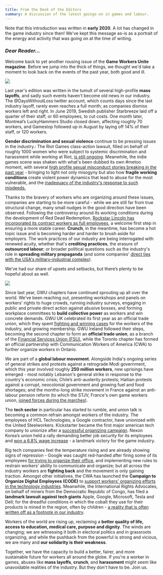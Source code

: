 ```yaml
---
title: From the Desk of the Editors
summary: A discussion of the latest goings-on in games and labour.
---
```


<div class="note-box">
  Note that this introduction was written in <strong>early 2020</strong>. A lot has changed in the game industry since then! We've kept this message as-is as a portrait of the energy and activity that was going on at the time of writing.
</div>

### **_Dear Reader…_**

Welcome back to yet another rousing issue of the **Game Workers Unite magazine**. Before we jump into the thick of things, we thought we'd take a moment to look back on the events of the past year, both good and ill.

<div class="md-img">
<img
  src="/images/PO_TV.png"
/>
</div>

Last year's edition was written in the tumult of several high-profile **mass layoffs**, and sadly such events haven't become old news in our industry. The @DaysWithoutLoss twitter account, which counts days since the last industry layoff, rarely even reaches a full month; as companies dismiss workers left and right. In June 2019, Swedish publisher Starbreeze laid off a quarter of their staff, or 60 employees, to cut costs. One month later, Montreal’s LuckyHammers Studio closed down, affecting roughly 70 workers, and Gamestop followed up in August by laying off 14% of their staff, or 120 workers.

**Gender discrimination and sexual violence** continue to be pressing issues in the industry.: The Riot Games class-action lawsuit, filled on behalf of roughly 1000 women who were subject to systemic discrimination and harassment while working at Riot, [is still ongoing](https://www.gamesindustry.biz/articles/2020-01-22-women-suing-riot-games-may-be-entitled-to-usd400m-not-usd10m-says-state-regulator). Meanwhile, the indie games scene was shaken with what's been dubbed its own #metoo moment, with several [high profile sexual misconduct stories breaking in the past year](https://www.theguardian.com/games/2019/sep/17/gaming-metoo-moment-harassment-women-in-games) - bringing to light not only misogyny but also how **fragile working conditions** create violent power dynamics that lead to abuse for the most vulnerable, and the [inadequacy of the industry's response to such misdeeds.](http://www.nathalielawhead.com/candybox/what-its-like-sharing-your-metoo-with-kotaku-a-cautionary-tale)

Thanks to the bravery of workers who are organizing around these issues, companies are starting to be more careful - while we are still far from true structural change, many small nudges in the good direction have been observed. Following the controversy around its working conditions during the development of Red Dead Redemption, [Rockstar Lincoln has incorporated its contract workers as full employees](https://kotaku.com/months-after-labor-controversy-rockstar-converts-game-1836982746), a welcome first step in ensuring a more stable career. **Crunch**, in the meantime, has become a hot topic issue and is becoming harder and harder to brush aside for employers. The work practices of our industry are being interrogated with renewed acuity, whether that's **crediting practices**, the erasure of **outsourced labour**; or broader political questions such as the industry's role in **spreading military propaganda** (and some companies' [direct ties with the USA's military–industrial complex](https://www.eurogamer.net/articles/2013-02-01-shooters-how-video-games-fund-arms-manufacturers)).

We’ve had our share of upsets and setbacks, but there’s plenty to be hopeful about as well.

<div class="md-img">
<img
  src="/images/PO_Candle.png"
/>
</div>

Since last year, GWU chapters have continued sprouting up all over the world. We’ve been reaching out, presenting workshops and panels on workers' rights to huge crowds, running industry surveys, engaging in public and private direct action against abusive bosses, and forming workplace committees to **build collective power** as workers and win concrete demands. GWU UK celebrated its first year as an official trade union, which they spent [fighting and winning cases](https://twitter.com/GWU_UK/status/1219575597879394305) for the workers of the industry, and growing membership. GWU Ireland followed their steps, becoming the second chapter to form an **official trade union**, as a branch of the [Financial Services Union (FSU)](https://gwuireland.org/), while the Toronto chapter has formed an official partnership with Communication Workers of America (CWA) to further organize workers in Ontario.

We are part of a **global labour movement**. Alongside India's ongoing series of general strikes and protests against a retrograde Modi government, which this year involved roughly **250 million workers**, new uprisings have emerged - most notably Lebanon's general strike in response to the country's economic crisis; Chile’s anti-austerity protests; Haitian protests against a corrupt, neocolonial government and growing fuel and food shortages; and the months-long strike movement in France against an anti-labour pension reform (to which the STJV, France's own game workers union, [joined forces during the marches](https://twitter.com/stjv_fr/status/1203341904999526404)).

The **tech sector** in particular has started to rumble, and union talk is becoming a common refrain amongst workers of the industry. The employees of HCL Technologies, a Google contractor, have unionized with the United Steelworkers. Kickstarter became the first major american tech company to unionize after a [successful organizing campaign](https://www.vice.com/en_us/article/3a8pp5/kickstarter-employees-win-historic-union-election). Nexon Korea’s union held a rally demanding better job security for its employees and [won a 6.8% wage increase](http://www.koreaherald.com/view.php?ud=20200204000826) - a landmark victory for the game industry.

Big tech companies feel the temperature rising and are already showing signs of repression - Google was caught red-handed after firing some of its employees [for trying to organize their office](https://www.theverge.com/2019/11/25/20983053/google-fires-four-employees-memo-rebecca-rivers-laurence-berland-union-busting-accusation-walkout), and implementing new rules to restrain workers' ability to communicate and organize; but all across the industry workers are **fighting back** and the movement is only gaining traction. Amongst other initiatives, the CWA has launched the **Campaign to Organize Digital Employees (CODE)** to [support workers' organizing efforts in the technology industries](https://www.code-cwa.org/). Meanwhile, the International Rights Advocates, on behalf of miners from the Democratic Republic of Congo, has filed a **landmark lawsuit against tech giants** Apple, Google, Microsoft, Tesla and Dell; for the dreadful conditions in which the cobalt they use for their products is mined in the region, often by children - [a reality that is often written off as a footnote in our industry](https://www.theguardian.com/global-development/2019/dec/16/apple-and-google-named-in-us-lawsuit-over-congolese-child-cobalt-mining-deaths).

Workers of the world are rising up, reclaiming a **better quality of life, access to education, medical care, purpose and dignity**. The winds are changing; we are witnessing it both in electoral politics and in grassroots organizing, and while the pushback from the powerful is strong and vicious, we are many and **our solidarity is their weakness**.

Together, we have the capacity to build a better, fairer, and more sustainable future for workers all around the globe. If you're a worker in games, abuses like **mass layoffs**, **crunch**, and **harassment** might seem like unavoidable realities of the industry. But they don't have to be. Join us.
